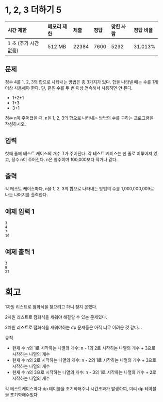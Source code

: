 # 1, 2, 3 더하기 5 

| 시간 제한             | 메모리 제한 | 제출  | 정답 | 맞힌 사람 | 정답 비율 |
| :-------------------- | :---------- | :---- | :--- | :-------- | :-------- |
| 1 초 (추가 시간 없음) | 512 MB      | 22384 | 7600 | 5292      | 31.013%   |

## 문제

정수 4를 1, 2, 3의 합으로 나타내는 방법은 총 3가지가 있다. 합을 나타낼 때는 수를 1개 이상 사용해야 한다. 단, 같은 수를 두 번 이상 연속해서 사용하면 안 된다.

- 1+2+1
- 1+3
- 3+1

정수 n이 주어졌을 때, n을 1, 2, 3의 합으로 나타내는 방법의 수를 구하는 프로그램을 작성하시오.

## 입력

첫째 줄에 테스트 케이스의 개수 T가 주어진다. 각 테스트 케이스는 한 줄로 이루어져 있고, 정수 n이 주어진다. n은 양수이며 100,000보다 작거나 같다.

## 출력

각 테스트 케이스마다, n을 1, 2, 3의 합으로 나타내는 방법의 수를 1,000,000,009로 나눈 나머지를 출력한다.

## 예제 입력 1 

```
3
4
7
10
```

## 예제 출력 1 

```
3
9
27
```

# 회고

1차원 리스트로 점화식을 찾으려고 하니 찾지 못했다.

2차원 리스트로 점화식을 세워야 해결할 수 있는 문제였다.

2차원 리스트로 점화식을 세워야하는 dp 문제들은 아직 너무 어려운 것 같다...

규칙

- 현재 수 n의 1로 시작하는 나열의 개수: n - 1의 2로 시작하는 나열의 개수 + 3으로 시작하는 나열의 개수
- 현재 수 n의 2로 시작하는 나열의 개수: n - 2의 1로 시작하는 나열의 개수 + 3으로 시작하는 나열의 개수
- 현재 수 n의 3으로 시작하는 나열의 개수: n - 3의 1로 시작하는 나열의 개수 + 2로 시작하는 나열의 개수

각 테스트케이스마다 dp 테이블을 초기화해주니 시간초과가 발생하여, 미리 dp 테이블을 초기화해주었다.